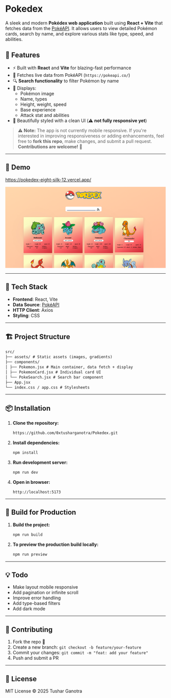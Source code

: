 # Pokedex

A sleek and modern **Pokédex web application** built using **React + Vite** that fetches data from the [PokéAPI](https://pokeapi.co/). It allows users to view detailed Pokémon cards, search by name, and explore various stats like type, speed, and abilities.

## 🚀 Features

  - ⚡ Built with **React** and **Vite** for blazing-fast performance
  - 📡 Fetches live data from PokéAPI (`https://pokeapi.co/`)
  - 🔍 **Search functionality** to filter Pokémon by name
  - 📄 Displays:
      - Pokémon image
      - Name, types
      - Height, weight, speed
      - Base experience
      - Attack stat and abilities
  - 💅 Beautifully styled with a clean UI (⚠️ **not fully responsive yet**)

> ⚠️ **Note:** The app is not currently mobile responsive. If you're interested in improving responsiveness or adding enhancements, feel free to **fork this repo**, make changes, and submit a pull request. **Contributions are welcome\!** 🚀

-----

## 📸 Demo

https://pokedex-eight-silk-12.vercel.app/

![alt text](image.png)


-----

## 🧰 Tech Stack

  - **Frontend**: React, Vite
  - **Data Source**: [PokéAPI](https://pokeapi.co/)
  - **HTTP Client**: Axios
  - **Styling**: CSS

-----

## 🏗️ Project Structure

```
src/
├── assets/ # Static assets (images, gradients)
├── components/
│ ├── Pokemon.jsx # Main container, data fetch + display
│ ├── PokemonCard.jsx # Individual card UI
│ └── PokeSearch.jsx # Search bar component
├── App.jsx
└── index.css / app.css # Stylesheets
```

-----

## 📦 Installation

1.  **Clone the repository:**
    ```bash
    https://github.com/0xtusharganotra/Pokedex.git
    ```
2.  **Install dependencies:**
    ```bash
    npm install
    ```
3.  **Run development server:**
    ```bash
    npm run dev
    ```
4.  **Open in browser:**
    ```
    http://localhost:5173
    ```

-----

## 🏁 Build for Production

1.  **Build the project:**
    ```bash
    npm run build
    ```
2.  **To preview the production build locally:**
    ```bash
    npm run preview
    ```

-----

## 💡 Todo

  - Make layout mobile responsive
  - Add pagination or infinite scroll
  - Improve error handling
  - Add type-based filters
  - Add dark mode

-----

## 🤝 Contributing

1.  Fork the repo 🍴
2.  Create a new branch: `git checkout -b feature/your-feature`
3.  Commit your changes: `git commit -m "feat: add your feature"`
4.  Push and submit a PR

-----

## 📄 License

MIT License © 2025 Tushar Ganotra
